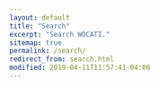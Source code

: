 ```yaml
---
layout: default
title: "Search"
excerpt: "Search WOCATI."
sitemap: true
permalink: /search/
redirect_from: search.html
modified: 2019-04-11T11:57:41-04:00
---
```

